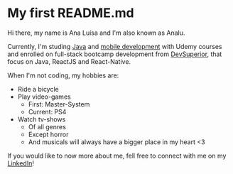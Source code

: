 # My first README.md
Hi there, my name is Ana Luísa and I'm also known as Analu.

Currently, I'm studing [Java](https://www.udemy.com/course/java-curso-completo/) and [mobile development](https://www.udemy.com/course/curso-completo-do-desenvolvedor-android/) with Udemy courses and enrolled on full-stack bootcamp development from [DevSuperior](https://www.linkedin.com/company/devsuperior/), that focus on Java, ReactJS and React-Native.

When I'm not coding, my hobbies are:
- Ride a bicycle
- Play video-games
  - First: Master-System
  - Current: PS4
- Watch tv-shows
  - Of all genres
  - Except horror
  - And musicals will always have a bigger place in my heart <3

If you would like to now more about me, fell free to connect with me on my [LinkedIn](https://www.linkedin.com/in/analudiastech/)!
